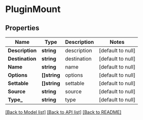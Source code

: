 # PluginMount

## Properties
Name | Type | Description | Notes
------------ | ------------- | ------------- | -------------
**Description** | **string** | description | [default to null]
**Destination** | **string** | destination | [default to null]
**Name** | **string** | name | [default to null]
**Options** | **[]string** | options | [default to null]
**Settable** | **[]string** | settable | [default to null]
**Source** | **string** | source | [default to null]
**Type_** | **string** | type | [default to null]

[[Back to Model list]](../README.md#documentation-for-models) [[Back to API list]](../README.md#documentation-for-api-endpoints) [[Back to README]](../README.md)


